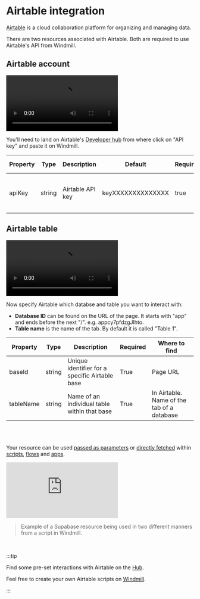 # Airtable integration

[Airtable](https://www.airtable.com/) is a cloud collaboration platform for organizing and managing data.

There are two resources associated with Airtable. Both are required to use Airtable's API from Windmill.

## Airtable account

<video
 className="border-2 rounded-xl object-cover w-full h-full dark:border-gray-800"
  autoPlay
  loop
  controls
  src="/videos/adding_airtable_resource.mp4"
/>
<br/>

You'll need to land on Airtable's <a href="https://airtable.com/create/tokens" rel="nofollow">Developer hub</a> from where click on "API key" and paste it on Windmill.

| Property | Type   | Description      | Default           | Required | Where to find                             |
| -------- | ------ | ---------------- | ----------------- | -------- | ----------------------------------------- |
| apiKey   | string | Airtable API key | keyXXXXXXXXXXXXXX | true     | Airtable Account > API > Generate API Key |

## Airtable table

<video
    className="border-2 rounded-xl object-cover w-full h-full dark:border-gray-800"
    autoPlay
    loop
    controls
    src="/videos/adding_airtable_table.mp4"
/>
<br/>

Now specify Airtable which databse and table you want to interact with:

- **Database ID** can be found on the URL of the page. It starts with "app" and ends before the next "/". e.g. appcy7pfdzgJIhto.
- **Table name** is the name of the tab. By default it is called "Table 1".

| Property  | Type   | Description                                    | Required | Where to find                              |
| --------- | ------ | ---------------------------------------------- | -------- | ------------------------------------------ |
| baseId    | string | Unique identifier for a specific Airtable base | True     | Page URL                                   |
| tableName | string | Name of an individual table within that base   | True     | In Airtable. Name of the tab of a database |

<br/><br/>

Your resource can be used [passed as parameters](../core_concepts/3_resources_and_types/index.mdx#passing-resources-as-parameters-to-scripts-preferred) or [directly fetched](../core_concepts/3_resources_and_types/index.mdx#fetching-them-from-within-a-script-by-using-the-wmill-client-in-the-respective-language) within [scripts](../script_editor/index.mdx), [flows](../flows/1_flow_editor.mdx) and [apps](../apps/0_app_editor/index.mdx).

<iframe
	style={{ aspectRatio: '16/9' }}
	src="https://www.youtube.com/embed/ggJQtzvqaqA"
	title="YouTube video player"
	frameBorder="0"
	allow="accelerometer; autoplay; clipboard-write; encrypted-media; gyroscope; picture-in-picture; web-share"
	allowFullScreen
	className="border-2 rounded-lg object-cover w-full dark:border-gray-800"
></iframe>

<br/>

> Example of a Supabase resource being used in two different manners from a script in Windmill.
<br/>

:::tip

Find some pre-set interactions with Airtable on the [Hub](https://hub.windmill.dev/integrations/airtable).

Feel free to create your own Airtable scripts on [Windmill](../getting_started/00_how_to_use_windmill/index.mdx).

:::
